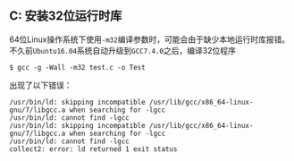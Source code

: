 ## C: 安装32位运行时库

64位Linux操作系统下使用`-m32`编译参数时，可能会由于缺少本地运行时库报错。不久前`Ubuntu16.04`系统自动升级到`GCC7.4.0`之后，编译32位程序

```shell
$ gcc -g -Wall -m32 test.c -o Test
```

出现了以下错误：

```shell
/usr/bin/ld: skipping incompatible /usr/lib/gcc/x86_64-linux-gnu/7/libgcc.a when searching for -lgcc
/usr/bin/ld: cannot find -lgcc
/usr/bin/ld: skipping incompatible /usr/lib/gcc/x86_64-linux-gnu/7/libgcc.a when searching for -lgcc
/usr/bin/ld: cannot find -lgcc
collect2: error: ld returned 1 exit status
```



